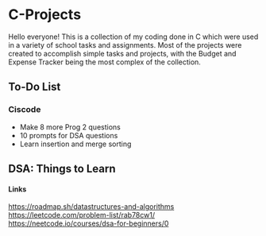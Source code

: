 # C-Projects
Hello everyone!
This is a collection of my coding done in C which were used in a variety of school tasks and assignments.
Most of the projects were created to accomplish simple tasks and projects, with the Budget and Expense Tracker being the most complex of the collection.

## To-Do List

### Ciscode
- Make 8 more Prog 2 questions
- 10 prompts for DSA questions
- Learn insertion and merge sorting

## DSA: Things to Learn


#### Links
https://roadmap.sh/datastructures-and-algorithms
https://leetcode.com/problem-list/rab78cw1/
https://neetcode.io/courses/dsa-for-beginners/0
